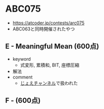 # ABC075
* https://atcoder.jp/contests/arc075
* ABC063と同時開催されたやつ


## E - Meaningful Mean (600点)
* keyword
  - 式変形, 累積和, BIT, 座標圧縮
* 解法
* comment
  - [じょえチャンネル]( https://youtu.be/RHapB5LZuNI )で扱われた



## F -  (600点)
